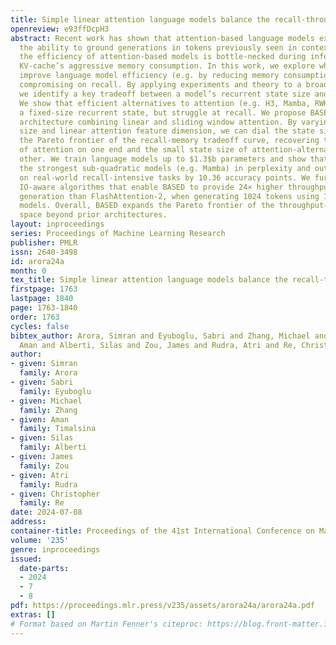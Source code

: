 ```yaml
---
title: Simple linear attention language models balance the recall-throughput tradeoff
openreview: e93ffDcpH3
abstract: Recent work has shown that attention-based language models excel at "recall",
  the ability to ground generations in tokens previously seen in context. However,
  the efficiency of attention-based models is bottle-necked during inference by the
  KV-cache’s aggressive memory consumption. In this work, we explore whether we can
  improve language model efficiency (e.g. by reducing memory consumption) without
  compromising on recall. By applying experiments and theory to a broad set of architectures,
  we identify a key tradeoff between a model’s recurrent state size and recall ability.
  We show that efficient alternatives to attention (e.g. H3, Mamba, RWKV) maintain
  a fixed-size recurrent state, but struggle at recall. We propose BASED a simple
  architecture combining linear and sliding window attention. By varying BASED window
  size and linear attention feature dimension, we can dial the state size and traverse
  the Pareto frontier of the recall-memory tradeoff curve, recovering the full quality
  of attention on one end and the small state size of attention-alternatives on the
  other. We train language models up to $1.3$b parameters and show that BASED matches
  the strongest sub-quadratic models (e.g. Mamba) in perplexity and outperforms them
  on real-world recall-intensive tasks by 10.36 accuracy points. We further develop
  IO-aware algorithms that enable BASED to provide 24× higher throughput on language
  generation than FlashAttention-2, when generating 1024 tokens using 1.3b parameter
  models. Overall, BASED expands the Pareto frontier of the throughput-recall tradeoff
  space beyond prior architectures.
layout: inproceedings
series: Proceedings of Machine Learning Research
publisher: PMLR
issn: 2640-3498
id: arora24a
month: 0
tex_title: Simple linear attention language models balance the recall-throughput tradeoff
firstpage: 1763
lastpage: 1840
page: 1763-1840
order: 1763
cycles: false
bibtex_author: Arora, Simran and Eyuboglu, Sabri and Zhang, Michael and Timalsina,
  Aman and Alberti, Silas and Zou, James and Rudra, Atri and Re, Christopher
author:
- given: Simran
  family: Arora
- given: Sabri
  family: Eyuboglu
- given: Michael
  family: Zhang
- given: Aman
  family: Timalsina
- given: Silas
  family: Alberti
- given: James
  family: Zou
- given: Atri
  family: Rudra
- given: Christopher
  family: Re
date: 2024-07-08
address:
container-title: Proceedings of the 41st International Conference on Machine Learning
volume: '235'
genre: inproceedings
issued:
  date-parts:
  - 2024
  - 7
  - 8
pdf: https://proceedings.mlr.press/v235/assets/arora24a/arora24a.pdf
extras: []
# Format based on Martin Fenner's citeproc: https://blog.front-matter.io/posts/citeproc-yaml-for-bibliographies/
---
```

